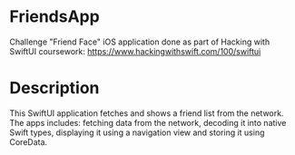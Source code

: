 # FriendsApp
Challenge "Friend Face" iOS application done as part of Hacking with SwiftUI coursework: https://www.hackingwithswift.com/100/swiftui

# Description
This SwiftUI application fetches and shows a friend list from the network.
The apps includes: fetching data from the network, decoding it into native Swift types,  displaying it using a navigation view and storing it using CoreData.
